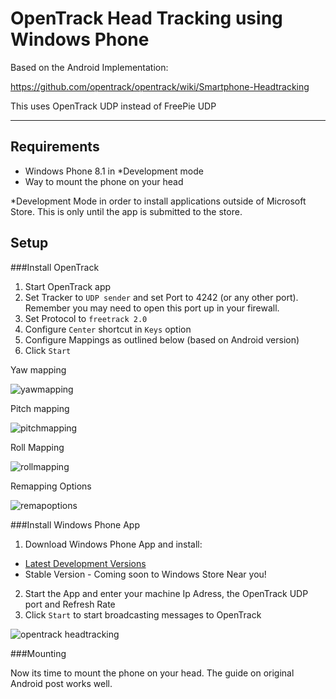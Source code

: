 OpenTrack Head Tracking using Windows Phone
===================


Based on the Android Implementation:

https://github.com/opentrack/opentrack/wiki/Smartphone-Headtracking

This uses OpenTrack UDP instead of FreePie UDP

----------


Requirements
-------------
- Windows Phone 8.1 in *Development mode
- Way to mount the phone on your head

*Development Mode in order to install applications outside of Microsoft Store. This is only until the app is submitted to the store.

Setup
-------------

###Install OpenTrack 

1. Start OpenTrack app
2. Set Tracker to `UDP sender` and set Port to 4242 (or any other port). Remember you may need to open this port up in your firewall.
3. Set Protocol to `freetrack 2.0`
4. Configure `Center` shortcut in `Keys` option
5. Configure Mappings as outlined below (based on Android version)
6. Click `Start`		
		
Yaw mapping

![yawmapping](https://cloud.githubusercontent.com/assets/4406961/5425422/47b2572a-82e4-11e4-8094-dc33017594ae.PNG)
		
Pitch mapping

![pitchmapping](https://cloud.githubusercontent.com/assets/4406961/5425424/58dee9f0-82e4-11e4-8be9-455f10effd60.PNG)

Roll Mapping

![rollmapping](https://cloud.githubusercontent.com/assets/4406961/5425429/6f837da6-82e4-11e4-850c-5c5cd37f34e7.PNG)

Remapping Options

![remapoptions](https://cloud.githubusercontent.com/assets/4406961/5425431/924254ac-82e4-11e4-8d26-99fb5a19c0cb.PNG)


###Install Windows Phone App

1. Download Windows Phone App and install:
  - [Latest Development Versions](https://github.com/ZanderAdam/OpenTrack.WindowsPhone/releases)
  - Stable Version - Coming soon to Windows Store Near you!
		
2. Start the App and enter your machine Ip Adress, the OpenTrack UDP port and Refresh Rate
3. Click `Start` to start broadcasting messages to OpenTrack

![opentrack headtracking](https://cloud.githubusercontent.com/assets/4406961/5425611/09179c42-82ed-11e4-8867-0d440c6d5d85.png)


###Mounting

Now its time to mount the phone on your head.  The guide on original Android post works well. 
